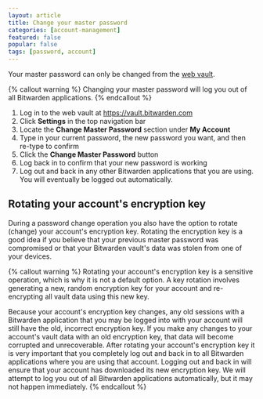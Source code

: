 ```yaml
---
layout: article
title: Change your master password
categories: [account-management]
featured: false
popular: false
tags: [password, account]
---
```


Your master password can only be changed from the [web vault](https://vault.bitwarden.com).

{% callout warning %}
Changing your master password will log you out of all Bitwarden applications.
{% endcallout %}

1. Log in to the web vault at <https://vault.bitwarden.com>
2. Click **Settings** in the top navigation bar
3. Locate the **Change Master Password** section under **My Account**
4. Type in your current password, the new password you want, and then re-type to confirm
5. Click the **Change Master Password** button
6. Log back in to confirm that your new password is working
7. Log out and back in any other Bitwarden applications that you are using. You will eventually be logged out automatically.

## Rotating your account's encryption key

During a password change operation you also have the option to rotate (change) your account's encryption key. Rotating the encryption key is a good idea if you believe that your previous master password was compromised or that your Bitwarden vault's data was stolen from one of your devices.

{% callout warning %}
Rotating your account's encryption key is a sensitive operation, which is why it is not a default option. A key rotation involves generating a new, random encryption key for your account and re-encrypting all vault data using this new key.

Because your account's encryption key changes, any old sessions with a Bitwarden application that you may be logged into with your account will still have the old, incorrect encryption key. If you make any changes to your account's vault data with an old encryption key, that data will become corrupted and unrecoverable. After rotating your account's encryption key it is very important that you completely log out and back in to all Bitwarden applications where you are using that account. Logging out and back in will ensure that your account has downloaded its new encryption key. We will attempt to log you out of all Bitwarden applications automatically, but it may not happen immediately.
{% endcallout %}
